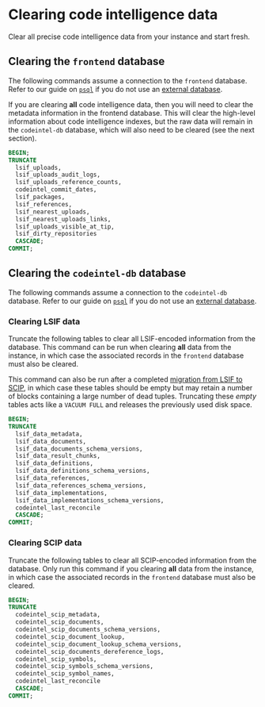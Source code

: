 # Clearing code intelligence data

Clear all precise code intelligence data from your instance and start fresh.

## Clearing the `frontend` database

The following commands assume a connection to the `frontend` database. Refer to our guide on [`psql`](run-psql.md) if you do not use an [external database](../external_services/index.md).

If you are clearing **all** code intelligence data, then you will need to clear the metadata information in the frontend database. This will clear the high-level information about code intelligence indexes, but the raw data will remain in the `codeintel-db` database, which will also need to be cleared (see the next section).

```sql
BEGIN;
TRUNCATE 
  lsif_uploads,
  lsif_uploads_audit_logs,
  lsif_uploads_reference_counts,
  codeintel_commit_dates,
  lsif_packages,
  lsif_references,
  lsif_nearest_uploads,
  lsif_nearest_uploads_links,
  lsif_uploads_visible_at_tip,
  lsif_dirty_repositories
  CASCADE;
COMMIT;
```

## Clearing the `codeintel-db` database

The following commands assume a connection to the `codeintel-db` database. Refer to our guide on [`psql`](run-psql.md) if you do not use an [external database](../external_services/index.md).

### Clearing LSIF data

Truncate the following tables to clear all LSIF-encoded information from the database. This command can be run when clearing **all** data from the instance, in which case the associated records in the `frontend` database must also be cleared.

This command can also be run after a completed [migration from LSIF to SCIP](lsif_scip_migration.md), in which case these tables should be empty but may retain a number of blocks containing a large number of dead tuples. Truncating these _empty_ tables acts like a `VACUUM FULL` and releases the previously used disk space.

```sql
BEGIN;
TRUNCATE 
  lsif_data_metadata,
  lsif_data_documents,
  lsif_data_documents_schema_versions,
  lsif_data_result_chunks,
  lsif_data_definitions,
  lsif_data_definitions_schema_versions,
  lsif_data_references,
  lsif_data_references_schema_versions,
  lsif_data_implementations,
  lsif_data_implementations_schema_versions,
  codeintel_last_reconcile
  CASCADE;
COMMIT;
```

### Clearing SCIP data

Truncate the following tables to clear all SCIP-encoded information from the database. Only run this command if you clearing **all** data from the instance, in which case the associated records in the `frontend` database must also be cleared.

```sql
BEGIN;
TRUNCATE 
  codeintel_scip_metadata,
  codeintel_scip_documents,
  codeintel_scip_documents_schema_versions,
  codeintel_scip_document_lookup,
  codeintel_scip_document_lookup_schema_versions,
  codeintel_scip_documents_dereference_logs,
  codeintel_scip_symbols,
  codeintel_scip_symbols_schema_versions,
  codeintel_scip_symbol_names,
  codeintel_last_reconcile
  CASCADE;
COMMIT;
```
